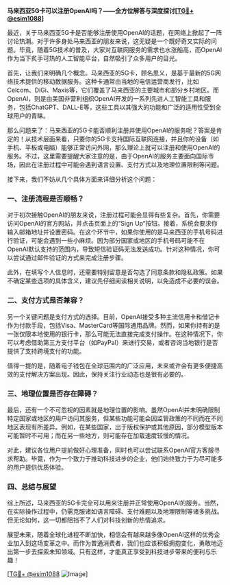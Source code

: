 **马来西亚5G卡可以注册OpenAI吗？——全方位解答与深度探讨[[TG💪+ @esim1088](https://t.me/s/esim1088)]**

最近，关于马来西亚5G卡是否能够注册使用OpenAI的话题，在网络上掀起了一阵讨论热潮。对于许多身处马来西亚的朋友来说，这无疑是一个既好奇又实际的问题。毕竟，随着5G技术的普及，大家对互联网服务的需求也水涨船高，而OpenAI作为当下炙手可热的人工智能平台，自然吸引了众多用户的目光。

首先，让我们来明确几个概念。马来西亚的5G卡，顾名思义，是基于最新的5G网络技术提供的移动数据服务。这种卡通常由当地的电信运营商发行，比如Celcom、DiGi、Maxis等，它们覆盖了马来西亚的主要城市和部分乡村地区。而OpenAI，则是由美国非营利组织OpenAI开发的一系列先进人工智能工具和服务，包括ChatGPT、DALL-E等，这些工具以其强大的功能和广泛的适用性受到全球用户的青睐。

那么问题来了：马来西亚的5G卡能否顺利注册并使用OpenAI的服务呢？答案是肯定的！从技术层面来看，只要你的5G卡支持国际互联网连接，并且你的设备（如手机、平板或电脑）能够正常访问外网，那么理论上就可以注册和使用OpenAI的服务。不过，这里需要提醒大家注意的是，由于OpenAI的服务主要面向国际市场，因此在注册过程中可能会遇到语言设置、支付方式以及地理位置限制等问题。

接下来，我们不妨从几个具体方面来详细分析这个问题：

### 一、注册流程是否顺畅？

对于初次接触OpenAI的朋友来说，注册过程可能会显得有些复杂。首先，你需要访问OpenAI的官方网站，并点击页面上的“Sign Up”按钮。接着，系统会要求你输入邮箱地址并设置密码。在这个环节中，如果你使用的是马来西亚的手机号码进行验证，可能会遇到一些小麻烦。因为部分国家或地区的手机号码可能不在OpenAI默认支持的范围内，导致短信验证码无法发送成功。针对这种情况，你可以尝试通过邮件验证的方式来完成注册步骤。

此外，在填写个人信息时，还需要特别留意是否勾选了同意条款和隐私政策。如果不确定某些选项的具体含义，建议先仔细阅读相关说明，以免造成不必要的误会。

### 二、支付方式是否兼容？

另一个关键问题是支付方式的选择。目前，OpenAI接受多种主流信用卡和借记卡作为付款手段，包括Visa、MasterCard等国际通用品牌。然而，如果你持有的是一张仅限本地使用的银行卡，那么可能无法直接完成支付操作。在这种情况下，你可以考虑借助第三方支付平台（如PayPal）来进行交易，或者咨询当地银行是否提供了支持跨境支付的功能。

值得一提的是，随着电子钱包在全球范围内的广泛应用，未来或许会有更多便捷高效的支付解决方案出现。因此，保持关注行业动态也是很有必要的。

### 三、地理位置是否存在障碍？

最后，还有一个不可忽视的因素就是地理位置的影响。虽然OpenAI并未明确限制特定国家或地区的用户访问其服务，但某些功能可能会因监管政策的不同而在不同地区表现有所差异。例如，在某些国家，出于版权保护或其他原因，部分模型版本可能暂时不可用；而在另一些地方，则可能存在加载速度较慢的情况。

对此，建议各位用户提前做好心理准备，同时也可以尝试联系OpenAI官方客服寻求帮助。毕竟，作为一个致力于推动科技进步的企业，他们始终致力于为尽可能多的用户提供优质体验。

### 四、总结与展望

综上所述，马来西亚的5G卡完全可以用来注册并正常使用OpenAI的服务。当然，在实际操作过程中，仍需克服诸如语言障碍、支付难题以及地理限制等诸多挑战。但无论如何，这一切都阻挡不了人们对科技创新的热情追求。

展望未来，随着全球化进程不断加快，相信会有越来越多像OpenAI这样的优秀企业加入到这场变革之中。而作为普通消费者，我们也应该积极拥抱变化，勇敢地迈出第一步去探索未知领域。只有这样，才能真正享受到科技进步带来的便利与乐趣！

[[TG💪+ @esim1088](https://t.me/s/esim1088) ![Image](https://i.postimg.cc/4NQfJmqS/Snipaste-2025-05-13-00-14-12.png)]